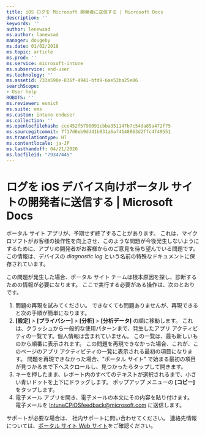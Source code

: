 ```yaml
---
title: iOS ログを Microsoft 開発者に送信する | Microsoft Docs
description: ''
keywords: ''
author: lenewsad
ms.author: lanewsad
manager: dougeby
ms.date: 01/02/2018
ms.topic: article
ms.prod: ''
ms.service: microsoft-intune
ms.subservice: end-user
ms.technology: ''
ms.assetid: 733a590e-836f-4941-bfd9-6ae53ba25e06
searchScope:
- User help
ROBOTS: ''
ms.reviewer: esmich
ms.suite: ems
ms.custom: intune-enduser
ms.collection: ''
ms.openlocfilehash: cce452f5790091cbba351147b7c54da85a472f75
ms.sourcegitcommit: 7f17d6eb9dd41b031a6af4148863d2ffc4f49551
ms.translationtype: HT
ms.contentlocale: ja-JP
ms.lasthandoff: 04/21/2020
ms.locfileid: "79347445"
---
```

# <a name="send-logs-to-the-company-portal-developers-for-ios-devices"></a>ログを iOS デバイス向けポータル サイトの開発者に送信する | Microsoft Docs

ポータル サイト アプリが、予期せず終了することがあります。 これは、マイクロソフトがお客様の操作性を向上させ、このような問題が今後発生しないようにするために、アプリの開発者がお客様からのご意見を待ち望んでいる問題です。 この情報は、デバイスの _diagnostic log_ という名前の特殊なドキュメントに保存されています。

この問題が発生した場合、ポータル サイト チームは根本原因を探し、診断するための情報が必要になります。 ここで実行する必要がある操作は、次のとおりです。

1. 問題の再現を試みてください。 できなくても問題ありませんが、再現できると次の手順が簡単になります。
2. __[設定]__  >  __[プライバシー]__  >  __[分析]__  >  __[分析データ]__ の順に移動します。 これは、クラッシュから一般的な使用パターンまで、発生したアプリ アクティビティの一覧です。個人情報は含まれていません。 この一覧は、最も新しいものから順番に表示されます。 この問題を再現できなかった場合、これが、このページのアプリ アクティビティの一覧に表示される最初の項目になります。 問題を再現できなかった場合、"ポータル サイト" で始まる最初の項目が見つかるまで下へスクロールし、見つかったらタップして開きます。
3. キーを押したまま、レポート内のすべてのテキストが選択されるまで、小さい青いドットを上下にドラッグします。 ポップアップ メニューの __[コピー]__ をタップします。
4. 電子メール アプリを開き、電子メールの本文にその内容を貼り付けます。 電子メールを <a href="mailto:IntuneCPiOSfeedback@microsoft.com?subject=My Company Portal App Closed Unexpectedly&body=Press and hold, then paste your copied Company Portal app logs here.">IntuneCPiOSfeedback@microsoft.com</a> に送信します。

サポートが必要な場合は、 社内サポートに問い合わせてください。 連絡先情報については、[ポータル サイト Web サイト](https://go.microsoft.com/fwlink/?linkid=2010980)をご確認ください。
